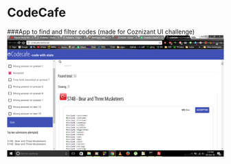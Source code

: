 # CodeCafe

###App to find and filter codes (made for Coznizant UI challenge)
![Screenshot of the Project](screenshot.png)
